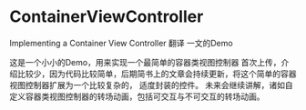 # ContainerViewController
Implementing a Container View Controller 翻译 一文的Demo

这是一个小小的Demo，用来实现一个最简单的容器类视图控制器
首次上传，介绍比较少，因为代码比较简单，后期简书上的文章会持续更新，将这个简单的容器视图控制器扩展为一个比较复杂的，
适度封装的控件。
未来会继续讲解，诸如自定义容器类视图控制器的转场动画，包括可交互与不可交互的转场动画。
